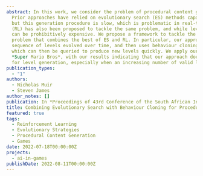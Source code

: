 ```yaml
---
abstract: In this work, we consider the problem of procedural content generation for video game levels. 
  Prior approaches have relied on evolutionary search (ES) methods capable of generating diverse levels, 
  but this generation procedure is slow, which is problematic in real-time settings. Reinforcement learning
  (RL) has also been proposed to tackle the same problem, and while level generation is fast, training time 
  can be prohibitively expensive. We propose a framework to tackle the procedural content generation 
  problem that combines the best of ES and RL. In particular, our approach first uses ES to generate a 
  sequence of levels evolved over time, and then uses behaviour cloning to distil these levels into a policy, 
  which can then be queried to produce new levels quickly. We apply our approach to a maze game and 
  *Super Mario Bros*, with our results indicating that our approach does in fact decrease the time required 
  for level generation, especially when an increasing number of valid levels are required.
publication_types:
  - "1"
authors:
  - Nicholas Muir
  - Steven James
author_notes: []
publication: In *Proceedings of 43rd Conference of the South African Institute of Computer Scientists and Information Technologists*
title: Combining Evolutionary Search with Behaviour Cloning for Procedurally Generated Content
featured: true
tags:
  - Reinforcement Learning
  - Evolutionary Strategies
  - Procedural Content Generation
  - Games
date: 2022-07-18T00:00:00Z
projects:
  - ai-in-games
publishDate: 2022-08-11T00:00:00Z
---
```

